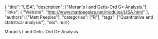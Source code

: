 {
  "title": "LISA",
  "description": ["Moran's I and Getis-Ord G* Analysis."],
  "links": {
    "Website": "http://www.mattpeeples.net/modules/LISA.html"
  },
  "authors": ["Matt Peeples"],
  "categories": ["R"],
  "tags": ["Quantitative and statistical analysis"],
  "doi": null
}

<!-- Generated by csv2md.R – do not edit by hand -->

Moran's I and Getis-Ord G* Analysis.